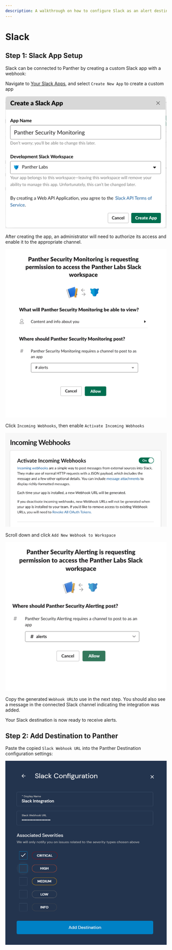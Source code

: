 ```yaml
---
description: A walkthrough on how to configure Slack as an alert destination
---
```


# Slack

## Step 1: Slack App Setup

Slack can be connected to Panther by creating a custom Slack app with a webhook:

Navigate to [Your Slack Apps](https://api.slack.com/apps), and select `Create New App` to create a custom app

![](<../../../.gitbook/assets/slack1 (9) (7) (1) (1) (1) (11) (1) (1) (12).png>)

After creating the app, an administrator will need to authorize its access and enable it to the appropriate channel.

![](<../../../.gitbook/assets/slack2 (13) (7) (1) (1) (1) (11) (1) (1) (13).png>)

Click `Incoming Webhooks`, then enable `Activate Incoming Webhooks`

![](<../../../.gitbook/assets/slack3 (13) (6) (1) (1) (1) (11) (1) (1) (13).png>)

Scroll down and click `Add New Webhook to Workspace`

![](<../../../.gitbook/assets/slack4 (12) (6) (1) (1) (11) (1) (1) (12).png>)

Copy the generated `Webhook URL`to use in the next step. You should also see a message in the connected Slack channel indicating the integration was added.

Your Slack destination is now ready to receive alerts.

## Step 2: Add Destination to Panther

Paste the copied `Slack Webhook URL` into the Panther Destination configuration settings:

![](<../../../.gitbook/assets/slack-panther (7) (5) (1) (1) (3) (1) (1) (7).png>)
